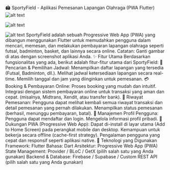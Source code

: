 🏟️ SportyField - Aplikasi Pemesanan Lapangan Olahraga (PWA Flutter)
![alt text](https://img.shields.io/badge/Flutter-3.x-blue.svg)

![alt text](https://img.shields.io/badge/License-MIT-yellow.svg)

![alt text](https://img.shields.io/badge/PWA-Ready-green.svg)
SportyField adalah sebuah Progressive Web App (PWA) yang dibangun menggunakan Flutter untuk memudahkan pengguna dalam mencari, memesan, dan melakukan pembayaran lapangan olahraga seperti futsal, badminton, basket, dan lainnya secara online.
Catatan: Ganti gambar di atas dengan screenshot aplikasi Anda.
✨ Fitur Utama
Berdasarkan fungsionalitas yang ada, berikut adalah fitur-fitur utama dari SportyField:
📅 Pencarian & Pemilihan Jadwal:
Menampilkan daftar lapangan yang tersedia (Futsal, Badminton, dll.).
Melihat jadwal ketersediaan lapangan secara real-time.
Memilih tanggal dan jam yang diinginkan untuk pemesanan.
💳 Booking & Pembayaran Online:
Proses booking yang mudah dan intuitif.
Integrasi dengan sistem pembayaran online untuk transaksi yang aman dan cepat. (misalnya, Midtrans, Xendit, atau transfer bank).
📜 Riwayat Pemesanan:
Pengguna dapat melihat kembali semua riwayat transaksi dan detail pemesanan yang pernah dilakukan.
Menampilkan status pemesanan (berhasil, menunggu pembayaran, batal).
👤 Manajemen Profil Pengguna:
Pengguna dapat mendaftar dan login.
Mengelola informasi profil pribadi.
📱 Dukungan PWA (Progressive Web App):
Dapat di-install di layar utama (Add to Home Screen) pada perangkat mobile dan desktop.
Kemampuan untuk bekerja secara offline (cache-first strategy).
Pengalaman pengguna yang cepat dan responsif seperti aplikasi native.
🚀 Teknologi yang Digunakan
Framework: Flutter
Bahasa: Dart
Arsitektur: Progressive Web App (PWA)
State Management: Provider / BLoC / GetX (pilih salah satu yang Anda gunakan)
Backend & Database: Firebase / Supabase / Custom REST API (pilih salah satu yang Anda gunakan)
